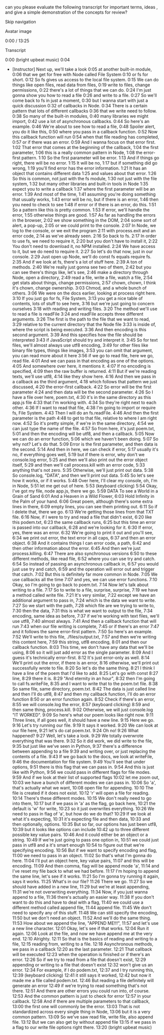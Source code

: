 can you please evaluate the following transcript for important terms, ideas , and give a simple demonstration of the concepts for review? 



Skip navigation




Avatar image


0:00 / 13:25

Transcript


0:00
(bright upbeat music)
0:04
- [Instructor] Next up, we'll take a look
0:05
at another built-in module,
0:06
that we get for free with Node called File System
0:10
or fs for short.
0:12
So fs gives us access to the local file system.
0:15
We can do things like open files, read data from files,
0:19
write to files, change permissions,
0:22
there's a lot of things that we can do.
0:24
I'm just gonna show you how to read a file
0:26
and write to a file.
0:27
So we'll come back to fs in just a moment,
0:30
but I wanna start with just a quick discussion
0:32
of callbacks in Node.
0:34
There is a certain pattern that lots of different callbacks
0:36
that we write need to follow.
0:38
So many of the built-in modules,
0:40
many libraries we might import,
0:42
use a lot of asynchronous callbacks.
0:44
So here's an example.
0:46
We're about to see how to read a file,
0:48
Spoiler alert, you do it like this,
0:50
where you pass in a callback function.
0:52
Now this callback function will run
0:54
when that file reading has completed,
0:57
or if there was an error.
0:59
And I wanna focus on that error first.
1:02
That error that comes at the beginning of the callback,
1:04
the first parameter,
1:06
this is a really common pattern in Node,
1:08
the error-first pattern.
1:10
So the first parameter will be error.
1:13
And if things go right, there will be no error.
1:15
It will be no,
1:17
but if something did go wrong,
1:19
you'll find error has the error information.
1:21
It has an object that contains different data
1:25
and values about that error.
1:26
So this is common, not just with the fs module,
1:30
not just with the file system,
1:32
but many other libraries and built-in tools in Node
1:35
expect you to write a callback
1:37
where the first parameter will be an error.
1:39
And most of the time,
1:41
assuming you're doing something that usually works,
1:43
error will be no, but if there is an error,
1:46
then you need to check to see
1:48
if error or if there is an error, do this.
1:51
So a pattern like this is pretty common.
1:53
If error, we'll handle the error,
1:55
otherwise things are good.
1:57
As far as handling the errors in the browser,
2:02
we show something in the DOM,
2:04
some sort of alert, a pop-up,
2:05
or we could print to the console.
2:07
In Node, we log to the console, or we exit the program
2:11
with process.exit and an error code,
2:14
as we've already seen.
2:16
So back to fs.
2:17
In order to use fs, we need to require it,
2:20
but you don't have to install it,
2:22
You don't need to download it, no NPM installed.
2:24
We have access to it, but we do need to require it.
2:27
So let's do that now, just in our console.
2:29
Just open up Node, we'll do const fs equals require fs.
2:35
And if we look at fs, there's a lot of stuff here.
2:39
A ton of methods.
2:40
We're really just gonna see two of them,
2:42
but you can see there's things like, let's see,
2:46
make a directory through Node, open a directory,
2:49
read a file, write a file, watch a file,
2:54
get stats about things, change permissions,
2:57
chown, chown, I think it's chown, change ownership.
3:03
Chmod, and a whole bunch of others.
3:06
We were on the docs earlier, looking at process right here.
3:10
If you just go for fs, File System,
3:13
you get a nice table of contents, lots of stuff to see here,
3:16
but we're just going to concern ourselves
3:18
with reading and writing files.
3:20
The method we'll use to read a file is readFile
3:24
and readFile accepts three different arguments.
3:26
The first is the path to the file that we want to read,
3:29
relative to the current directory that the Node file
3:33
is inside of, where the script is being executed.
3:36
And then encoding is this second argument.
3:39
And this specifies how the file should be interpreted
3:43
if JavaScript should try and interpret it.
3:45
So for text files, we'll almost always use utf8 encoding,
3:49
for other files like binary file types, things like images,
3:53
you can omit that argument, you can read more about it here
3:56
if we go to read file, here we go, read file.
4:01
And we can pass in that encoding as one of the options.
4:05
And somewhere over here, it mentions it.
4:07
If no encoding is specified,
4:09
then the raw buffer is returned.
4:11
But if we're reading texts, we'll use utf8,
4:14
like they show here.
4:16
And then we pass in a callback as the third argument,
4:18
which follows that pattern we just discussed,
4:20
the error-first callback.
4:22
So error will be the first parameter
4:24
and then data will be the second parameter.
4:26
So I have a file over here, poem.txt,
4:30
it's in the same directory as this app.js file
4:33
that I'm working with.
4:34
So they're right next to each other.
4:36
If I want to read that file,
4:38
I'm going to import or require fs, File System.
4:43
Then I will do an fs.readFile.
4:46
And then the first parameter is the path
4:48
to get to that file, relative to where I am right now.
4:52
So it's pretty simple, if we're in the same directory,
4:54
we can just type the name of the file.
4:57
So from here, it's just poem.txt,
5:01
and then the encoding will be utf8, and then a callback.
5:05
Now we can do an error function,
5:06
which we haven't been doing.
5:07
So why not? Let's do that.
5:09
Error is the first parameter, and then data is the second.
5:14
And then in here, we can check if error,
5:17
usually it's no, if everything goes well,
5:19
but if there is error, why don't we console.log error,
5:25
and then we'll also print out the error object itself,
5:29
and then we'll call process.kill with an error code,
5:33
anything that's not zero.
5:35
Otherwise, we'll just print out data.
5:38
So console.log, "DATA", and then we'll print out data.
5:45
So let's see how it works, or if it works.
5:48
Over here, I'll clear my console, oh, I'm in Node,
5:51
let me get out of here.
5:53
(keyboard clicking)
5:54
Okay, I've got my file, node app.js, there we go.
5:59
DATA To see a World in a Grain of Sand
6:01
And a Heaven in a Wild Flower,
6:03
Hold Infinity in the Palm of your hand.
6:06
Great poem, although there's some extra lines in there,
6:09
empty lines, you can see them printing out.
6:11
So if I delete that, there we go.
6:13
We're getting those lines from that TXT file.
6:16
Now, if I were to try and read a file that didn't exist,
6:20
like this podem.txt,
6:23
the same callback runs,
6:25
but this time an error is passed into our callback,
6:28
and we're looking for it.
6:30
If error, yes, there was an error.
6:32
We're going to print it out and you'll see,
6:34
we print out error, the text error in all caps,
6:37
and then an error object.
6:38
And it contains things I can error code, a path,
6:42
and then other information about the error.
6:45
And then we're just process.killing.
6:47
There are also synchronous versions
6:50
to these different methods, like read file,
6:52
where you can use try and catch.
6:54
So instead of passing an asynchronous callback in,
6:57
you would just use try and catch,
6:59
and the operation will error out and trigger that catch.
7:02
But this is definitely far more common in Node.
7:05
We use callbacks all the time
7:07
and yes, we can use error functions.
7:10
Okay, so I'm going to go back to poem.txt.
7:14
Now let's talk about writing to a file.
7:17
So to write to a file, surprise, surprise,
7:19
we have a method called write file.
7:21
It's very similar,
7:22
except we have an additional argument to pass in,
7:24
which is the data we want to write.
7:27
So we start with the path,
7:28
which file are we trying to write to,
7:30
then the data,
7:31
this is what we want to output to the file,
7:34
encoding, same idea as before,
7:37
if we're working with text files, we'll use utf8,
7:40
almost always.
7:41
And then a callback function that will run
7:43
when our file writing is complete,
7:45
or if there's an error
7:47
and it follows the same error-first pattern.
7:50
So here's an example.
7:52
We'll write to this file, ./files/output.txt,
7:57
and then we're writing this content here,
7:59
this string, utf8 encoding,
8:01
and then our callback function.
8:03
This time, we don't have any data that we'll be using,
8:06
so it will just add error as the single parameter.
8:09
And I guess it's technically error-first.
8:12
It's just error-only as well.
8:14
We'll print out the error, if there is an error,
8:16
otherwise, we'll print out successfully wrote to file.
8:20
So let's do the same thing.
8:21
I think I have a line of the poem that I'd like to add.
8:25
Let's go with const
8:27
line,
8:29
there it is.
8:29
"And eternity in an hour",
8:32
then I'm going to call fs.writeFile,
8:35
and I want to write that to the poem.txt file.
8:38
So same file, same directory, poem.txt.
8:42
The data is just called line and then I'll do utf8,
8:47
and then my callback function, I'll do an error function
8:50
or an error function again.
8:52
Check if there's an error,
8:55
we will console.log the error,
8:57
(keyboard clicking)
8:59
and then same thing, process.kill.
9:02
Otherwise, we will just console.log "IT WORKED".
9:09
So here's what our poem looks like right now.
9:11
Three lines, if all goes well, it should have a new line.
9:15
Here we go.
9:16
Let's try running our file.
9:19
It says it worked.
9:20
We can look at our file here,
9:21
let's do cat poem.txt.
9:24
Oh no!
9:26
What happened?
9:27
Well, let's take a look.
9:29
We totally overwrote everything that was there.
9:32
So it did work, we did write to the file,
9:35
but just like we've seen in Python,
9:37
there's a difference between appending to a file
9:39
and writing over, or just replacing the contents of a file.
9:43
If we go back to the docs, we look at writeFile,
9:46
the documentation for file system.
9:49
You'll see that under options,
9:51
there is this flag that we can pass in.
9:54
And this is just like with Python,
9:56
we could pass in different flags for file modes.
9:59
And if we look at their list of supported flags
10:02
let me zoom out,
10:03
we have a bunch of different modes we can pass in.
10:06
So 'a', that's actually what we want,
10:08
open file for appending.
10:10
The file is created if it does not exist.
10:12
'r' will open a file for reading.
10:14
There's these different modes.
10:15
We don't really need to go into them,
10:17
but if we pass in 'a' as the flag, go back here,
10:21
the default is 'w' for write,
10:23
so it just overwrites everything.
10:26
We need to pass in flag of 'a', but how do we do that?
10:29
If we look at what it's expecting,
10:31
it's expecting file and then data,
10:33
and then optionally, options.
10:35
But so far, our options has just been utf8,
10:39
but it looks like options can include
10:42
up to three different possible key value pairs.
10:46
And it could either be an object or a string.
10:49
If we're just going to pass one option in,
10:51
we could just pass in utf8 and a it's smart enough
10:54
to figure out that we're specifying encoding.
10:56
But if we want to specify encoding and flag,
11:00
we need to pass in an object.
11:02
So that's what I'm gonna do here.
11:04
I'll put an object here, key value pairs,
11:07
and this will be encoding.
11:09
And then comma, flag will be append mode 'a',
11:14
and I've reset my file back to what we had before.
11:17
I'm hoping to append the same line, let's see if it works.
11:21
So I'm gonna try running it again, says it works.
11:25
What's in our file?
11:26
There we go.
11:27
So we should have added in a new line,
11:29
but we're at least appending,
11:31
we're not overwriting everything.
11:34
Now, if you just wanna append to a file,
11:36
there's actually an easier way.
11:38
If you don't want to do this and have to deal with a flag,
11:40
we could use a different method called append file,
11:44
append file.
11:45
We don't need to specify any of this stuff.
11:48
We can still specify the encoding,
11:50
but we don't need an object.
11:52
And we'll do the same thing.
11:53
How about we append the line, "APPEND ME!!!",
11:57
and let's use a new line character.
12:01
Okay, let's see if that works.
12:04
Run it again.
12:06
Look at the file, and now we have append me at the very end.
12:10
Alrighty.
12:11
So that is the basics of reading and writing to a file,
12:15
reading from, writing to a file.
12:18
Asynchronous methods, we pass in a callback
12:20
as the last parameter.
12:21
That callback will be executed
12:23
when the operation is finished or if there's an error.
12:26
So if we try to read from a file that doesn't exist,
12:29
appending or writing to a file that doesn't exist
12:32
won't give us an error.
12:34
For example, if I do podem.txt,
12:37
and I try running this,
12:39
(keyboard clicking)
12:41
it still says it worked,
12:42
but now it made me a file called podem.txt.
12:46
But reading a file definitely will generate an error
12:49
if we're trying to read something that's not there.
12:51
And there are other errors you could run into, of course.
12:53
And the common pattern is just to check for error
12:57
in your callback.
12:58
And if there are multiple parameters to that callback,
13:00
the first one will commonly be the error.
13:03
That is not standardized across every single thing in Node,
13:06
but it is a very common pattern.
13:09
So we've saw read file, write file, also append file.
13:12
But we can also get by without append file
13:15
if we pass in a flag to our write file options right there.
13:20
(bright upbeat music)
